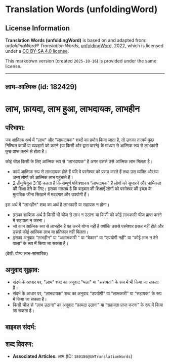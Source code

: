 # Translation Words (unfoldingWord)

## License Information

**Translation Words (unfoldingWord)** is based on and adapted from: _unfoldingWord® Translation Words_, [unfoldingWord](https://unfoldingword.org/utw), 2022, which is licensed under a [CC BY-SA 4.0 license](https://creativecommons.org/licenses/by-sa/4.0/legalcode.en).

This markdown version (created `2025-10-16`) is provided under the same license.



--------------------------------

## लाभ-आत्मिक (id: 182429)

लाभ, फ़ायदा, लाभ हुआ, लाभदायक, लाभहीन
=====================================

परिभाषा:
--------

जब आत्मिक अर्थ में "लाभ" और "लाभदायक" शब्दों का प्रयोग किया जाता है, तो उनका तात्पर्य कुछ निश्चित कार्यों या व्यवहारों को करने (या किसी और द्वारा करने) के माध्यम से आत्मिक रूप से लाभकारी कुछ प्राप्त करने से होता है।

कोई चीज़ किसी के लिए आत्मिक रूप से “लाभदायक” है अगर उससे उसे आत्मिक लाभ मिलता है।

* कार्य आत्मिक रूप से लाभदायक होते हैं यदि वे परमेश्वर को प्रसन्न करते हैं तथा उस व्यक्ति और/या अन्य लोगों को आत्मिक लाभ पहुंचाते हैं।
* 2 तीमुथियुस 3:16 कहता है कि सम्पूर्ण पवित्रशास्त्र “लाभदायक” हैं लोगों को सुधारने और धार्मिकता की शिक्षा देने के लिए। इसका मतलब है कि बाइबल की शिक्षाएँ लोगों को परमेश्‍वर की इच्छा के मुताबिक जीना सिखाने में मददगार और उपयोगी हैं।

इस अर्थ में "लाभहीन" शब्द का अर्थ है लाभकारी या सहायक न होना।

* इसका शाब्दिक अर्थ है किसी भी चीज से लाभ न उठाना या किसी को कोई लाभकारी चीज प्राप्त करने में सहायता न करना।
* जो काम आत्मिक रूप से लाभहीन है वह करने योग्य नहीं है क्योंकि उससे परमेश्‍वर प्रसन्न नहीं होते और उससे कोई आत्मिक लाभ या प्रतिफल नहीं मिलता।
* इसका अनुवाद “लाभहीन” या “अलाभकारी ” या “बेकार” या “उपयोगी नहीं” या “कोई लाभ न देने वाला” के रूप में किया जा सकता है।

(देखें: योग्य,लाभ\-सांसारिक)

अनुवाद सुझाव:
-------------

* संदर्भ के आधार पर, "लाभ" शब्द का अनुवाद "भला" या "सहायता" के रूप में भी किया जा सकता है।
* संदर्भ के आधार पर, “लाभदायक” शब्द का अनुवाद “उपयोगी” या “लाभकारी” या “सहायक” के रूप में किया जा सकता है।
* किसी चीज़ से “लाभ उठाना” का अनुवाद “फ़ायदा उठाना” या “सहायता प्राप्त करना” के रूप में किया जा सकता है।

बाइबल संदर्भ:
-------------

शब्द विवरण:
-----------

* **Associated Articles:** लाभ (ID: `180186@UWTranslationWords`)

